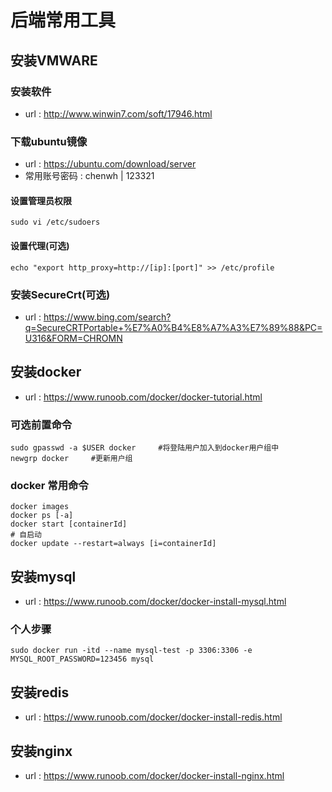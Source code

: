 # 后端常用工具
## 安装VMWARE
### 安装软件 
- url : http://www.winwin7.com/soft/17946.html
### 下载ubuntu镜像
- url : https://ubuntu.com/download/server
- 常用账号密码 : chenwh | 123321
#### 设置管理员权限
```shell
sudo vi /etc/sudoers
```
#### 设置代理(可选)
```shell
echo "export http_proxy=http://[ip]:[port]" >> /etc/profile
```
### 安装SecureCrt(可选)
- url : https://www.bing.com/search?q=SecureCRTPortable+%E7%A0%B4%E8%A7%A3%E7%89%88&PC=U316&FORM=CHROMN
## 安装docker 
- url : https://www.runoob.com/docker/docker-tutorial.html
### 可选前置命令
```shell
sudo gpasswd -a $USER docker     #将登陆用户加入到docker用户组中
newgrp docker     #更新用户组
```
### docker 常用命令

```shell
docker images
docker ps [-a]
docker start [containerId]
# 自启动
docker update --restart=always [i=containerId] 
```
## 安装mysql
- url : https://www.runoob.com/docker/docker-install-mysql.html
### 个人步骤
```shell
sudo docker run -itd --name mysql-test -p 3306:3306 -e MYSQL_ROOT_PASSWORD=123456 mysql
```
## 安装redis
- url : https://www.runoob.com/docker/docker-install-redis.html
## 安装nginx
- url : https://www.runoob.com/docker/docker-install-nginx.html


